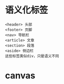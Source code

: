 # 语义化标签
    <header> 头部
    <footer> 页脚
    <nav> 导航栏
    <article> 文章
    <section> 段落
    <aside> 侧边栏
    这些标签类似div，只是语义不同

# canvas
